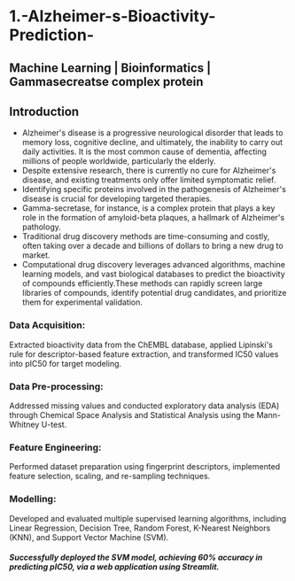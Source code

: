 # 1.-Alzheimer-s-Bioactivity-Prediction-
## Machine Learning | Bioinformatics | Gammasecreatse complex protein

## Introduction
- Alzheimer's disease is a progressive neurological disorder that leads to memory loss, cognitive decline, and ultimately, the inability to carry out daily activities. It is the most common cause of dementia, affecting millions of people worldwide, particularly the elderly.
- Despite extensive research, there is currently no cure for Alzheimer's disease, and existing treatments only offer limited symptomatic relief.
- Identifying specific proteins involved in the pathogenesis of Alzheimer's disease is crucial for developing targeted therapies.
- Gamma-secretase, for instance, is a complex protein that plays a key role in the formation of amyloid-beta plaques, a hallmark of Alzheimer's pathology.
- Traditional drug discovery methods are time-consuming and costly, often taking over a decade and billions of dollars to bring a new drug to market.
- Computational drug discovery leverages advanced algorithms, machine learning models, and vast biological databases to predict the bioactivity of compounds efficiently.These methods can rapidly screen large libraries of compounds, identify potential drug candidates, and prioritize them for experimental validation.

### Data Acquisition: 
Extracted bioactivity data from the ChEMBL database, applied Lipinski's rule for descriptor-based feature extraction, and transformed IC50 values into pIC50 for target modeling.
### Data Pre-processing: 
Addressed missing values and conducted exploratory data analysis (EDA) through Chemical Space Analysis and Statistical Analysis using the Mann-Whitney U-test.
### Feature Engineering: 
Performed dataset preparation using fingerprint descriptors, implemented feature selection, scaling, and re-sampling techniques.
### Modelling: 
Developed and evaluated multiple supervised learning algorithms, including Linear Regression, Decision Tree, Random Forest, K-Nearest Neighbors (KNN), and Support Vector Machine (SVM).
##### Successfully deployed the SVM model, achieving 60% accuracy in predicting pIC50, via a web application using Streamlit.
 
